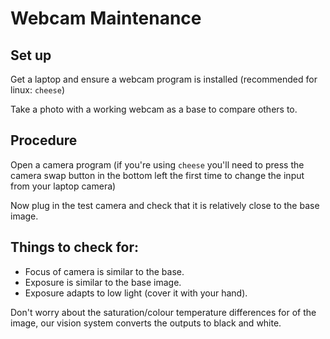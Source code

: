 # Webcam Maintenance

## Set up

Get a laptop and ensure a webcam program is installed (recommended for linux: `cheese`)

Take a photo with a working webcam as a base to compare others to.

## Procedure

Open a camera program (if you're using `cheese` you'll need to press the camera swap button 
in the bottom left the first time to change the input from your laptop camera)

Now plug in the test camera and check that it is relatively close to the base image.

## Things to check for:
- Focus of camera is similar to the base.
- Exposure is similar to the base image.
- Exposure adapts to low light (cover it with your hand).

Don't worry about the saturation/colour temperature differences for of the image, our vision
system converts the outputs to black and white.
